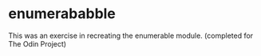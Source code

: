 # enumerababble
This was an exercise in recreating the enumerable module. (completed for The Odin Project)
